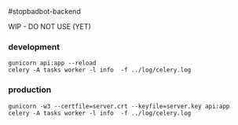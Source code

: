 #stopbadbot-backend

WIP - DO NOT USE (YET)


### development
```
gunicorn api:app --reload
celery -A tasks worker -l info  -f ../log/celery.log
```

### production

```
gunicorn -w3 --certfile=server.crt --keyfile=server.key api:app
celery -A tasks worker -l info  -f ../log/celery.log
```
